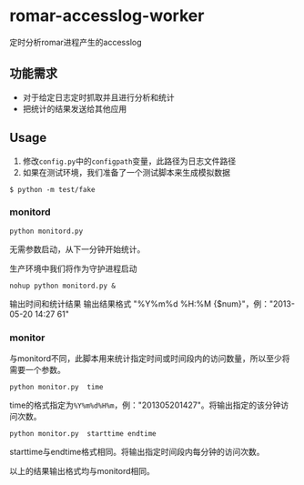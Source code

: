 romar-accesslog-worker
======================

定时分析romar进程产生的accesslog

## 功能需求
* 对于给定日志定时抓取并且进行分析和统计
* 把统计的结果发送给其他应用

## Usage

1. 修改`config.py`中的`configpath`变量，此路径为日志文件路径
2. 如果在测试环境，我们准备了一个测试脚本来生成模拟数据

```
$ python -m test/fake
```

### monitord

```
python monitord.py
```

无需参数启动，从下一分钟开始统计。

生产环境中我们将作为守护进程启动

```
nohup python monitord.py &
```

输出时间和统计结果 输出结果格式 "%Y%m%d %H:%M {$num}"，例："2013-05-20 14:27 61"  

### monitor

与monitord不同，此脚本用来统计指定时间或时间段内的访问数量，所以至少将需要一个参数。

```
python monitor.py  time 
```

time的格式指定为`%Y%m%d%H%m`，例："201305201427"。将输出指定的该分钟访问次数。

```
python monitor.py  starttime endtime 
```
starttime与endtime格式相同。将输出指定时间段内每分钟的访问次数。

以上的结果输出格式均与monitord相同。


